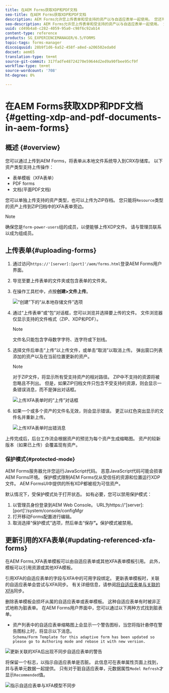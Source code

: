 ```yaml
---
title: 在AEM Forms获取XDP和PDF文档
seo-title: 在AEM Forms获取XDP和PDF文档
description: AEM Forms允许您上传表单和受支持的资产以与自适应表单一起使用。 您还可以批量上传表单和相关资源作为ZIP。
seo-description: AEM Forms允许您上传表单和受支持的资产以与自适应表单一起使用。 您还可以批量上传表单和相关资源作为ZIP。
uuid: cd49b4a8-c282-4059-95a0-c98f6c92ab14
content-type: reference
products: SG_EXPERIENCEMANAGER/6.5/FORMS
topic-tags: forms-manager
discoiquuid: 28b9f1d6-6a52-458f-a8ed-a206502eda0d
docset: aem65
translation-type: tm+mt
source-git-commit: 317fadfe48724270e59644d2ed9a90fbee95cf9f
workflow-type: tm+mt
source-wordcount: '708'
ht-degree: 0%

---
```



# 在AEM Forms获取XDP和PDF文档{#getting-xdp-and-pdf-documents-in-aem-forms}

## 概述 {#overview}

您可以通过上传到AEM Forms，将表单从本地文件系统导入到CRX存储库。 以下资产类型支持上传操作：

* 表单模板（XFA表单）
* PDF forms
* 文档(平面PDF文档)

您可以单独上传支持的资产类型，也可以上传为ZIP存档。 您只能将`Resource`类型的资产上传到ZIP归档中的XFA表单旁边。

>[!NOTE]
>
>确保您是`form-power-users`组的成员，以便能够上传XDP文件。 请与管理员联系以成为组成员。

## 上传表单{#uploading-forms}

1. 通过访问`https://'[server]:[port]'/aem/forms.html`登录AEM Forms用户界面。
1. 导览至要上传表单的文件夹或包含表单的文件夹。
1. 在操作工具栏中，点按&#x200B;**创建>文件上传**。

   ![“创建”下的“从本地存储文件”选项](assets/step.png)

1. 通过“上传表单”或“包”对话框，您可以浏览并选择要上传的文件。 文件浏览器仅显示支持的文件格式（ZIP、XDP和PDF）。

   >[!NOTE]
   >
   >文件名只能包含字母数字字符、连字符或下划线。

1. 选择文件后单击“上传”以上传文件，或单击“取消”以取消上传。 弹出窗口列表添加的资产以及在当前位置更新的资产。

   >[!NOTE]
   >
   >对于ZIP文件，将显示所有受支持资产的相对路径。 ZIP中不支持的资源将被忽略且不列出。 但是，如果ZIP归档文件只包含不受支持的资源，则会显示一条错误消息，而不是弹出对话框。

   ![上传XFA表单时的“上传”对话框](assets/upload-scr.png)

1. 如果一个或多个资产的文件名无效，则会显示错误。 更正以红色突出显示的文件名并重新上传。

   ![上传XFA表单时出错消息](assets/upload-scr-err.png)

上传完成后，后台工作流会根据资产的预览为每个资产生成缩略图。 资产的较新版本（如果已上传）会覆盖现有资产。

### 保护模式{#protected-mode}

AEM Forms服务器允许您运行JavaScript代码。 恶意JavaScript代码可能会损害AEM Forms环境。 保护模式限制AEM Forms仅从受信任的资源和位置运行XDP文件。 AEM FormsUI中提供的所有XDP都被视为可信资产。

默认情况下，受保护模式处于打开状态。 如有必要，您可以禁用保护模式：

1. 以管理员身份登录到AEM Web Console。 URL为https://&#39;[server]:[port]&#39;/system/console/configMgr
1. 打开移动Forms配置进行编辑。
1. 取消选择“保护模式”选项，然后单击“保存&#x200B;**”。**&#x200B;保护模式被禁用。

## 更新引用的XFA表单{#updating-referenced-xfa-forms}

在AEM Forms,XFA表单模板可以由自适应表单或其他XFA表单模板引用。 此外，模板可以引用资源或其他XFA模板。

引用XFA的自适应表单的字段与XFA中的可用字段绑定。 更新表单模板时，关联的自适应表单会尝试与XFA同步。 有关详细信息，请参阅[将自适应表单与关联的XFA](../../forms/using/synchronizing-adaptive-forms-xfa.md)同步。

删除表单模板会损坏从属的自适应表单或表单模板。 这种自适应表单有时被非正式地称为脏表单。 在AEM Forms用户界面中，您可以通过以下两种方式找到脏表单。

* 资产列表中的自适应表单缩略图上会显示一个警告图标，当您将指针悬停在警告图标上时，将显示以下消息。\
   `Schema/Form Template for this adaptive form has been updated so please go to Authoring mode and rebase it with new version.`

![更新关联的XFA后出现不同步自适应表单的警告](assets/dirtyaf.png)

将保留一个标志，以指示自适应表单是否脏。 此信息可在表单属性页面上找到，并与表单元数据一起提供。 只有对于脏自适应表单，元数据属性`Model Refresh`才显示`Recommended`值。

![指示自适应表单与XFA模型不同步](assets/model-refresh.png)

